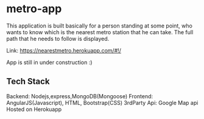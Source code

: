 # metro-app

This application is built basically for a person standing at some point, who wants to know which is the nearest metro station that he can take. The full path that he needs to follow is displayed.

Link: https://nearestmetro.herokuapp.com/#!/

App is still in under construction :)

## Tech Stack

Backend: Nodejs,express,MongoDB(Mongoose)
Frontend: AngularJS(Javascript), HTML, Bootstrap(CSS)
3rdParty Api: Google Map api
Hosted on Herokuapp
